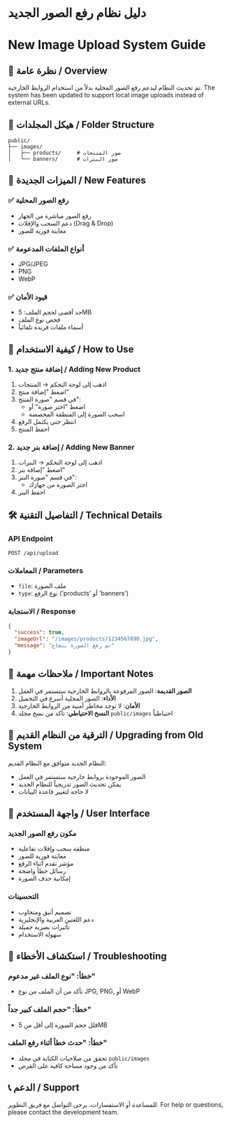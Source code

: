 # دليل نظام رفع الصور الجديد
# New Image Upload System Guide

## 🎯 **نظرة عامة / Overview**

تم تحديث النظام ليدعم رفع الصور المحلية بدلاً من استخدام الروابط الخارجية.
The system has been updated to support local image uploads instead of external URLs.

## 📁 **هيكل المجلدات / Folder Structure**

```
public/
├── images/
│   ├── products/     # صور المنتجات
│   └── banners/      # صور البنرات
```

## 🚀 **الميزات الجديدة / New Features**

### ✅ **رفع الصور المحلية**
- رفع الصور مباشرة من الجهاز
- دعم السحب والإفلات (Drag & Drop)
- معاينة فورية للصور

### ✅ **أنواع الملفات المدعومة**
- JPG/JPEG
- PNG  
- WebP

### ✅ **قيود الأمان**
- حد أقصى لحجم الملف: 5MB
- فحص نوع الملف
- أسماء ملفات فريدة تلقائياً

## 🔧 **كيفية الاستخدام / How to Use**

### 1. **إضافة منتج جديد / Adding New Product**
1. اذهب إلى لوحة التحكم → المنتجات
2. اضغط "إضافة منتج"
3. في قسم "صورة المنتج":
   - اضغط "اختر صورة" أو
   - اسحب الصورة إلى المنطقة المخصصة
4. انتظر حتى يكتمل الرفع
5. احفظ المنتج

### 2. **إضافة بنر جديد / Adding New Banner**
1. اذهب إلى لوحة التحكم → البنرات
2. اضغط "إضافة بنر"
3. في قسم "صورة البنر":
   - اختر الصورة من جهازك
4. احفظ البنر

## 🛠️ **التفاصيل التقنية / Technical Details**

### **API Endpoint**
```
POST /api/upload
```

### **المعاملات / Parameters**
- `file`: ملف الصورة
- `type`: نوع الرفع ('products' أو 'banners')

### **الاستجابة / Response**
```json
{
  "success": true,
  "imageUrl": "/images/products/1234567890.jpg",
  "message": "تم رفع الصورة بنجاح"
}
```

## 📝 **ملاحظات مهمة / Important Notes**

1. **الصور القديمة**: الصور المرفوعة بالروابط الخارجية ستستمر في العمل
2. **الأداء**: الصور المحلية أسرع في التحميل
3. **الأمان**: لا توجد مخاطر أمنية من الروابط الخارجية
4. **النسخ الاحتياطي**: تأكد من نسخ مجلد `public/images` احتياطياً

## 🔄 **الترقية من النظام القديم / Upgrading from Old System**

النظام الجديد متوافق مع النظام القديم:
- الصور الموجودة بروابط خارجية ستستمر في العمل
- يمكن تحديث الصور تدريجياً للنظام الجديد
- لا حاجة لتغيير قاعدة البيانات

## 🎨 **واجهة المستخدم / User Interface**

### **مكون رفع الصور الجديد**
- منطقة سحب وإفلات تفاعلية
- معاينة فورية للصور
- مؤشر تقدم أثناء الرفع
- رسائل خطأ واضحة
- إمكانية حذف الصورة

### **التحسينات**
- تصميم أنيق ومتجاوب
- دعم اللغتين العربية والإنجليزية
- تأثيرات بصرية جميلة
- سهولة الاستخدام

## 🚨 **استكشاف الأخطاء / Troubleshooting**

### **خطأ: "نوع الملف غير مدعوم"**
- تأكد من أن الملف من نوع JPG, PNG, أو WebP

### **خطأ: "حجم الملف كبير جداً"**
- قلل حجم الصورة إلى أقل من 5MB

### **خطأ: "حدث خطأ أثناء رفع الملف"**
- تحقق من صلاحيات الكتابة في مجلد `public/images`
- تأكد من وجود مساحة كافية على القرص

## 📞 **الدعم / Support**

للمساعدة أو الاستفسارات، يرجى التواصل مع فريق التطوير.
For help or questions, please contact the development team.
